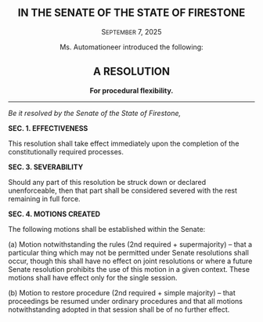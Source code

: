 <div align="center">

## IN THE SENATE OF THE STATE OF FIRESTONE

S<small>EPTEMBER</small> 7, 2025

Ms. Automationeer introduced the following:

## **A RESOLUTION**

**For procedural flexibility.**

</div>

---

*Be it resolved by the Senate of the State of Firestone,*

**SEC. 1. EFFECTIVENESS**

This resolution shall take effect immediately upon the completion of the constitutionally required processes.

**SEC. 3. SEVERABILITY**

Should any part of this resolution be struck down or declared unenforceable, then that part shall be considered severed with the rest remaining in full force.

**SEC. 4. MOTIONS CREATED**

The following motions shall be established within the Senate:

(a) Motion notwithstanding the rules (2nd required + supermajority) – that a particular thing which may not be permitted under Senate resolutions shall occur, though this shall have no effect on joint resolutions or where a future Senate resolution prohibits the use of this motion in a given context. These motions shall have effect only for the single session.

(b) Motion to restore procedure (2nd required + simple majority) – that proceedings be resumed under ordinary procedures and that all motions notwithstanding adopted in that session shall be of no further effect.
